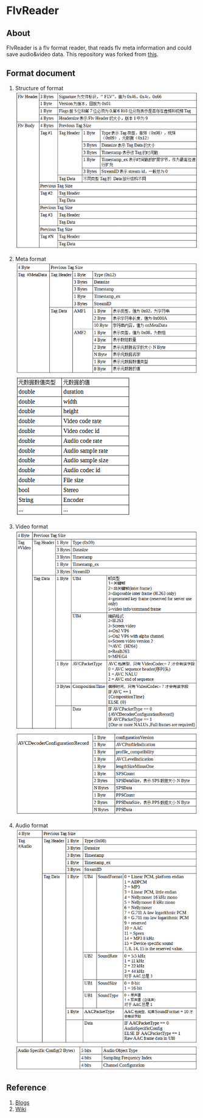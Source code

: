 # FlvReader

## About  
FlvReader is a flv format reader, that reads flv meta information and could save audio&video data.
This repository was forked from [this](https://github.com/timesir/flvDemuxerSource).

## Format document
1. Structure of format  
![Structure of format](https://raw.githubusercontent.com/JefferyST/FlvReader/main/images/FLV%20File.png)

2. Meta format  
![Meta data1](https://raw.githubusercontent.com/JefferyST/FlvReader/main/images/MetaData1.png)  
![Meta data2](https://raw.githubusercontent.com/JefferyST/FlvReader/main/images/MetaData2.png)

3. Video format  
![video1](https://raw.githubusercontent.com/JefferyST/FlvReader/main/images/Tag%20video.png)  
![video2](https://raw.githubusercontent.com/JefferyST/FlvReader/main/images/AVCDecoderConfigurationRecord.png)

4. Audio format  
![audio1](https://raw.githubusercontent.com/JefferyST/FlvReader/main/images/Tag%20audio.png)  
![audio2](https://raw.githubusercontent.com/JefferyST/FlvReader/main/images/Audio%20Specific%20Config.png)

## Reference  
1. [Blogs](https://www.cnblogs.com/shawn-meng/p/15925227.html)  
2. [Wiki](https://wiki.multimedia.cx/index.php?title=MPEG-4_Audio)

